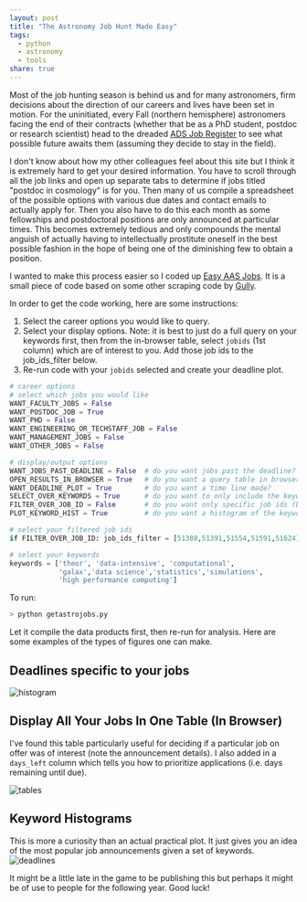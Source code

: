 ```yaml
---
layout: post
title: "The Astronomy Job Hunt Made Easy"
tags:
  - python
  - astronomy
  - tools
share: true
---
```



Most of the job hunting season is behind us and for many astronomers, firm decisions about the direction of our careers and lives have been set in motion. For the uninitiated, every Fall (northern hemisphere) astronomers facing the end of their contracts (whether that be as a PhD student, postdoc or research scientist) head to the dreaded [ADS Job Register](https://jobregister.aas.org/) to see what possible future awaits them (assuming they decide to stay in the field).

I don't know about how my other colleagues feel about this site but I think it is extremely hard to get your desired information. You have to scroll through all the job links and open up separate tabs to determine if jobs titled "postdoc in cosmology" is for you. Then many of us compile a spreadsheet of the possible options with various due dates and contact emails to actually apply for. Then you also have to do this each month as some fellowships and postdoctoral positions are only announced at particular times. This becomes extremely tedious and only compounds the mental anguish of actually having to intellectually prostitute oneself in the best possible fashion in the hope of being one of the diminishing few to obtain a position.

I wanted to make this process easier so I coded up [Easy AAS Jobs](https://github.com/bgriffen/easyaasjobs). It is a small piece of code based on some other scraping code by [Gully](https://github.com/gully). 

In order to get the code working, here are some instructions:

1. Select the career options you would like to query.
2. Select your display options. Note: it is best to just do a full query on your keywords first, then from the in-browser table, select `jobids` (1st column) which are of interest to you. Add those job ids to the job_ids_filter below.
3. Re-run code with your `jobids` selected and create your deadline plot.

```python
# career options
# select which jobs you would like
WANT_FACULTY_JOBS = False
WANT_POSTDOC_JOB = True
WANT_PHD = False
WANT_ENGINEERING_OR_TECHSTAFF_JOB = False
WANT_MANAGEMENT_JOBS = False
WANT_OTHER_JOBS = False

# display/output options
WANT_JOBS_PAST_DEADLINE = False  # do you want jobs past the deadline?
OPEN_RESULTS_IN_BROWSER = True   # do you want a query table in browser?
WANT_DEADLINE_PLOT = True        # do you want a time line made?
SELECT_OVER_KEYWORDS = True      # do you want to only include the keywords (in descriptions) selected below?
FILTER_OVER_JOB_ID = False       # do you want only specific job ids (best to set once you've queried the keyword selected jobs)
PLOT_KEYWORD_HIST = True         # do you want a histogram of the keywords?

# select your filtered job ids
if FILTER_OVER_JOB_ID: job_ids_filter = [51388,51391,51554,51591,51624]

# select your keywords
keywords = ['theor', 'data-intensive', 'computational', 
            'galax','data science','statistics','simulations', 
            'high performance computing']
```

To run: 

```bash
> python getastrojobs.py
```

Let it compile the data products first, then re-run for analysis. Here are some examples of the types of figures one can make.

## Deadlines specific to your jobs
![histogram](https://raw.githubusercontent.com/bgriffen/easyaasjobs/master/jobs_left_timeline.png "Deadlines")  

## Display All Your Jobs In One Table (In Browser)
I've found this table particularly useful for deciding if a particular job on offer was of interest (note the announcement details). I also added in a `days_left` column which tells you how to prioritize applications (i.e. days remaining until due). 

![tables](https://raw.githubusercontent.com/bgriffen/easyaasjobs/master/easyaasjobstable.png "jobs table")

## Keyword Histograms
This is more a curiosity than an actual practical plot. It just gives you an idea of the most popular job announcements given a set of keywords.
![deadlines](https://raw.githubusercontent.com/bgriffen/easyaasjobs/master/keywords.png "Keywords")

It might be a little late in the game to be publishing this but perhaps it might be of use to people for the following year. Good luck!